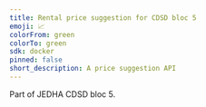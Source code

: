 ```yaml
---
title: Rental price suggestion for CDSD bloc 5
emoji: 📈
colorFrom: green
colorTo: green
sdk: docker
pinned: false
short_description: A price suggestion API
---
```


Part of JEDHA CDSD bloc 5.

